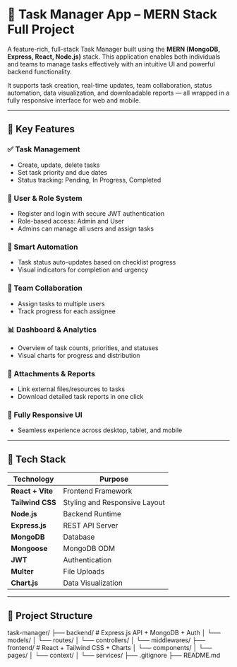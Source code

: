 # 🚀 Task Manager App – MERN Stack Full Project

A feature-rich, full-stack Task Manager built using the **MERN (MongoDB, Express, React, Node.js)** stack. This application enables both individuals and teams to manage tasks effectively with an intuitive UI and powerful backend functionality.

It supports task creation, real-time updates, team collaboration, status automation, data visualization, and downloadable reports — all wrapped in a fully responsive interface for web and mobile.

---

## 🎯 Key Features

### ✅ Task Management
- Create, update, delete tasks
- Set task priority and due dates
- Status tracking: Pending, In Progress, Completed

### 👤 User & Role System
- Register and login with secure JWT authentication
- Role-based access: Admin and User
- Admins can manage all users and assign tasks

### 🧠 Smart Automation
- Task status auto-updates based on checklist progress
- Visual indicators for completion and urgency

### 👥 Team Collaboration
- Assign tasks to multiple users
- Track progress for each assignee

### 📊 Dashboard & Analytics
- Overview of task counts, priorities, and statuses
- Visual charts for progress and distribution

### 📁 Attachments & Reports
- Link external files/resources to tasks
- Download detailed task reports in one click

### 📱 Fully Responsive UI
- Seamless experience across desktop, tablet, and mobile

---

## 🧰 Tech Stack

| Technology      | Purpose                          |
|------------------|----------------------------------|
| **React + Vite** | Frontend Framework               |
| **Tailwind CSS** | Styling and Responsive Layout    |
| **Node.js**      | Backend Runtime                  |
| **Express.js**   | REST API Server                  |
| **MongoDB**      | Database                         |
| **Mongoose**     | MongoDB ODM                      |
| **JWT**          | Authentication                   |
| **Multer**       | File Uploads                     |
| **Chart.js**     | Data Visualization               |

---

## 📁 Project Structure
task-manager/
├── backend/        # Express.js API + MongoDB + Auth
│   └── models/
│   └── routes/
│   └── controllers/
│   └── middlewares/
├── frontend/       # React + Tailwind CSS + Charts
│   └── components/
│   └── pages/
│   └── context/
│   └── services/
├── .gitignore
├── README.md


